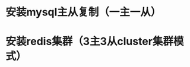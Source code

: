 # 安装mysql主从复制（一主一从）

























































# 安装redis集群（3主3从cluster集群模式）